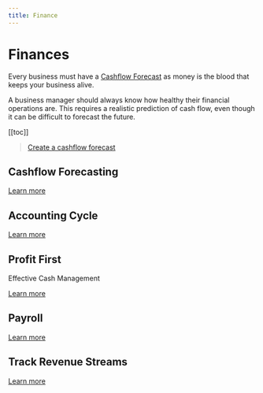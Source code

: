```yaml
---
title: Finance
---
```


# Finances

Every business must have a [Cashflow Forecast](./create-a-cashflow-forecast.md) as money is the blood that keeps your business alive.

A business manager should always know how healthy their financial operations are. This requires a realistic prediction of cash flow, even though it can be difficult to forecast the future.

[[toc]]

> [Create a cashflow forecast](./create-a-cashflow-forecast.md)

## Cashflow Forecasting

[Learn more](./create-a-cashflow-forecast.md)

## Accounting Cycle

[Learn more](./accounting-cycle-checklist.md)

## Profit First

Effective Cash Management

[Learn more](./effective-cash-management.md)

## Payroll

[Learn more](./payroll.md)

## Track Revenue Streams

[Learn more](./track-revenue-streams.md)
